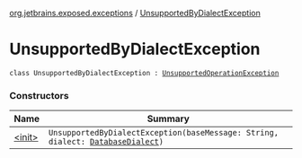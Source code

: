 [org.jetbrains.exposed.exceptions](../index.md) / [UnsupportedByDialectException](.)

# UnsupportedByDialectException

`class UnsupportedByDialectException : `[`UnsupportedOperationException`](http://docs.oracle.com/javase/6/docs/api/java/lang/UnsupportedOperationException.html)

### Constructors

| Name | Summary |
|---|---|
| [&lt;init&gt;](-init-.md) | `UnsupportedByDialectException(baseMessage: String, dialect: `[`DatabaseDialect`](../../org.jetbrains.exposed.sql.vendors/-database-dialect/index.md)`)` |
